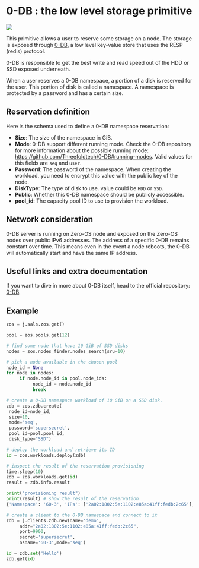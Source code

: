 # 0-DB : the low level storage primitive

![](0db_head.png)

This primitive allows a user to reserve some storage on a node. The storage is exposed through [0-DB](https://github.com/Threefoldtech/0-DB), a low level key-value store that uses the RESP (redis) protocol.

0-DB is responsible to get the best write and read speed out of the HDD or SSD exposed underneath.

When a user reserves a 0-DB namespace, a portion of a disk is reserved for the user. This portion of disk is called a namespace. A namespace is protected by a password and has a certain size.

## Reservation definition

Here is the schema used to define a 0-DB namespace reservation:

- **Size**: The size of the namespace in GiB.
- **Mode**: 0-DB support different running mode. Check the 0-DB repository for more information about the possible running mode: https://github.com/Threefoldtech/0-DB#running-modes. Valid values for this fields are `seq` and `user`.
- **Password**: The password of the namespace. When creating the workload, you need to encrypt this value with the public key of the node.
- **DiskType**: The type of disk to use. value could be `HDD` or `SSD`.
- **Public**: Whether this 0-DB namespace should be publicly accessible.
- **pool_id**: The capacity pool ID to use to provision the workload.

## Network consideration

0-DB server is running on Zero-OS node and exposed on the Zero-OS nodes over public IPv6 addresses. The address of a specific 0-DB remains constant over time. This means even in the event a node reboots, the 0-DB will automatically start and have the same IP address.

## Useful links and extra documentation

If you want to dive in more about 0-DB itself, head to the official repository: [0-DB](https://github.com/Threefoldtech/0-DB).

## Example

```python
zos = j.sals.zos.get()

pool = zos.pools.get(12)

# find some node that have 10 GiB of SSD disks
nodes = zos.nodes_finder.nodes_search(sru=10)

# pick a node available in the chosen pool
node_id = None
for node in nodes:
     if node.node_id in pool.node_ids:
          node_id = node.node_id
          break

# create a 0-DB namespace workload of 10 GiB on a SSD disk.
zdb = zos.zdb.create(
 node_id=node_id,
 size=10,
 mode='seq',
 password='supersecret',
 pool_id=pool.pool_id,
 disk_type="SSD")

# deploy the workload and retrieve its ID
id = zos.workloads.deploy(zdb)

# inspect the result of the reservation provisioning
time.sleep(10)
zdb = zos.workloads.get(id)
result = zdb.info.result

print("provisioning result")
print(result) # show the result of the reservation
{'Namespace': '60-3', 'IPs': ['2a02:1802:5e:1102:e85a:41ff:fedb:2c65'], 'Port': 9900}

# create a client to the 0-DB namespace and connect to it
zdb = j.clients.zdb.new(name='demo',
     addr="2a02:1802:5e:1102:e85a:41ff:fedb:2c65",
     port=9900,
     secret='supersecret',
     nsname='60-3',mode='seq')

id = zdb.set('Hello')
zdb.get(id)
```
